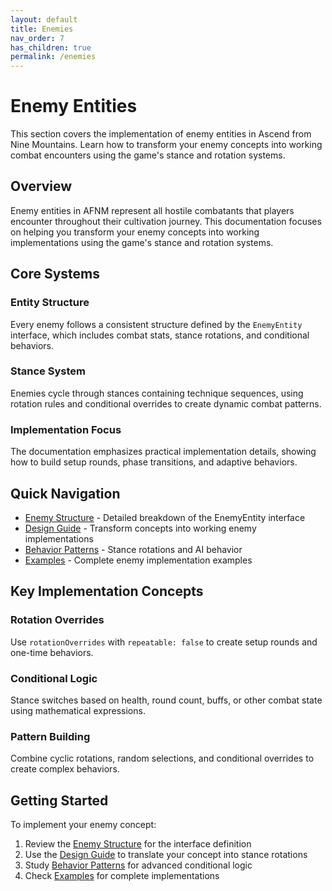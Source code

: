 ```yaml
---
layout: default
title: Enemies
nav_order: 7
has_children: true
permalink: /enemies
---
```


# Enemy Entities

This section covers the implementation of enemy entities in Ascend from Nine Mountains. Learn how to transform your enemy concepts into working combat encounters using the game's stance and rotation systems.

## Overview

Enemy entities in AFNM represent all hostile combatants that players encounter throughout their cultivation journey. This documentation focuses on helping you transform your enemy concepts into working implementations using the game's stance and rotation systems.

## Core Systems

### Entity Structure
Every enemy follows a consistent structure defined by the `EnemyEntity` interface, which includes combat stats, stance rotations, and conditional behaviors.

### Stance System
Enemies cycle through stances containing technique sequences, using rotation rules and conditional overrides to create dynamic combat patterns.

### Implementation Focus
The documentation emphasizes practical implementation details, showing how to build setup rounds, phase transitions, and adaptive behaviors.

## Quick Navigation

- [Enemy Structure](enemy-structure) - Detailed breakdown of the EnemyEntity interface
- [Design Guide](design-guide) - Transform concepts into working enemy implementations
- [Behavior Patterns](behavior-patterns) - Stance rotations and AI behavior
- [Examples](examples) - Complete enemy implementation examples

## Key Implementation Concepts

### Rotation Overrides
Use `rotationOverrides` with `repeatable: false` to create setup rounds and one-time behaviors.

### Conditional Logic
Stance switches based on health, round count, buffs, or other combat state using mathematical expressions.

### Pattern Building
Combine cyclic rotations, random selections, and conditional overrides to create complex behaviors.

## Getting Started

To implement your enemy concept:

1. Review the [Enemy Structure](enemy-structure) for the interface definition
2. Use the [Design Guide](design-guide) to translate your concept into stance rotations
3. Study [Behavior Patterns](behavior-patterns) for advanced conditional logic
4. Check [Examples](examples) for complete implementations